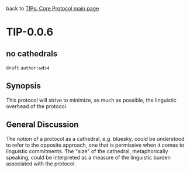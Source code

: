 back to [TIPs: Core Protocol main page](https://github.com/wds4/tapestry-protocol/blob/main/tips/core-protocol/README.md)

TIP-0.0.6
=====
no cathedrals
-----

`draft` `author:wds4`

## Synopsis

This protocol will strive to minimize, as much as possible, the linguistic overhead of the protocol.

## General Discussion

The notion of a protocol as a cathedral, e.g. bluesky, could be understood to refer to the opposite approach, one that is permissive when it comes to linguistic commitments. The "size" of the cathedral, metaphorically speaking, could be interpreted as a measure of the linguistic burden associated with the protocol.
